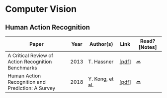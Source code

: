 # Computer Vision

## Human Action Recognition
Paper | Year | Author(s) | Link | Read? [Notes]
--- | --- | --- | --- | ---
A Critical Review of Action Recognition Benchmarks | 2013 | T. Hassner | [[pdf]](https://www.cv-foundation.org/openaccess/content_cvpr_workshops_2013/W01/papers/Hassner_A_Critical_Review_2013_CVPR_paper.pdf) | 🔜
Human Action Recognition and Prediction: A Survey | 2018 | Y. Kong, et al. | [[pdf]](https://arxiv.org/pdf/1806.11230.pdf) | 🔜
